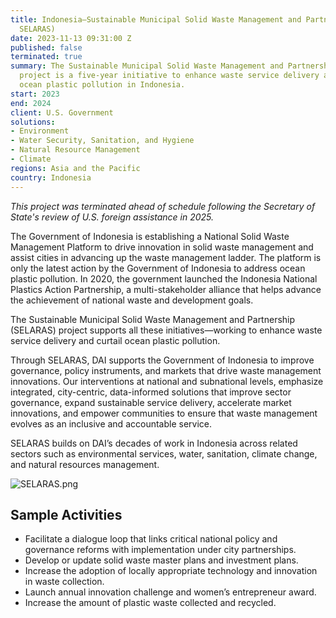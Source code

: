```yaml
---
title: Indonesia—Sustainable Municipal Solid Waste Management and Partnership (USAID
  SELARAS)
date: 2023-11-13 09:31:00 Z
published: false
terminated: true
summary: The Sustainable Municipal Solid Waste Management and Partnership (SELARAS)
  project is a five-year initiative to enhance waste service delivery and curtail
  ocean plastic pollution in Indonesia.
start: 2023
end: 2024
client: U.S. Government
solutions:
- Environment
- Water Security, Sanitation, and Hygiene
- Natural Resource Management
- Climate
regions: Asia and the Pacific
country: Indonesia
---
```


<aside><em>This project was terminated ahead of schedule following the Secretary of State's review of U.S. foreign assistance in 2025.</em></aside>

The Government of Indonesia is establishing a National Solid Waste Management Platform to drive innovation in solid waste management and assist cities in advancing up the waste management ladder. The platform is only the latest action by the Government of Indonesia to address ocean plastic pollution. In 2020, the government launched the Indonesia National Plastics Action Partnership, a multi-stakeholder alliance that helps advance the achievement of national waste and development goals.

The Sustainable Municipal Solid Waste Management and Partnership (SELARAS) project supports all these initiatives—working to enhance waste service delivery and curtail ocean plastic pollution.

Through SELARAS, DAI supports the Government of Indonesia to improve governance, policy instruments, and markets that drive waste management innovations. Our interventions at national and subnational levels, emphasize integrated, city-centric, data-informed solutions that improve sector governance, expand sustainable service delivery, accelerate market innovations, and empower communities to ensure that waste management evolves as an inclusive and accountable service.

SELARAS builds on DAI’s decades of work in Indonesia across related sectors such as environmental services, water, sanitation, climate change, and natural resources management.

![SELARAS.png](/uploads/SELARAS.png)

## Sample Activities

* Facilitate a dialogue loop that links critical national policy and governance reforms with implementation under city partnerships.
* Develop or update solid waste master plans and investment plans.
* Increase the adoption of locally appropriate technology and innovation in waste collection.
* Launch annual innovation challenge and women’s entrepreneur award.
* Increase the amount of plastic waste collected and recycled.
